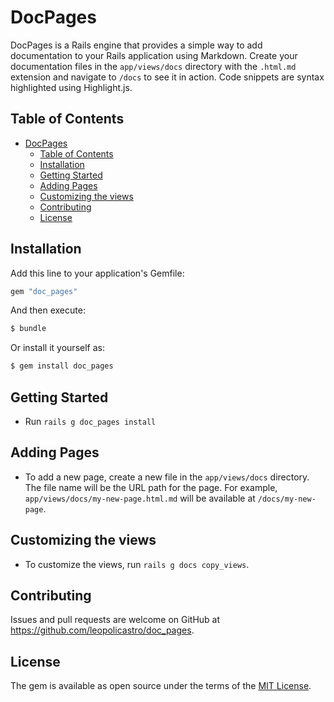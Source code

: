 # DocPages
DocPages is a Rails engine that provides a simple way to add documentation to your Rails application using Markdown.  Create your documentation files in the `app/views/docs` directory with the `.html.md` extension and navigate to `/docs` to see it in action.  Code snippets are syntax highlighted using Highlight.js.

## Table of Contents
- [DocPages](#docpages)
  - [Table of Contents](#table-of-contents)
  - [Installation](#installation)
  - [Getting Started](#getting-started)
  - [Adding Pages](#adding-pages)
  - [Customizing the views](#customizing-the-views)
  - [Contributing](#contributing)
  - [License](#license)

## <span id="installation">Installation</span>
Add this line to your application's Gemfile:

```ruby
gem "doc_pages"
```

And then execute:
```bash
$ bundle
```

Or install it yourself as:
```bash
$ gem install doc_pages
```
## <span id="getting-started">Getting Started</span>
- Run `rails g doc_pages install`

## <span id="adding-pages">Adding Pages</span>

- To add a new page, create a new file in the `app/views/docs` directory.  The file name will be the URL path for the page.  For example, `app/views/docs/my-new-page.html.md` will be available at `/docs/my-new-page`.

## <span id="customizing-the-views">Customizing the views</span>

- To customize the views, run `rails g docs copy_views`.

## Contributing
Issues and pull requests are welcome on GitHub at https://github.com/leopolicastro/doc_pages.

## License
The gem is available as open source under the terms of the [MIT License](https://opensource.org/licenses/MIT).
